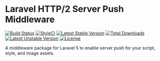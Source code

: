 # Laravel HTTP/2 Server Push Middleware

[![Build Status](https://secure.travis-ci.org/tomschlick/laravel-http2-server-push.png)](http://travis-ci.org/tomschlick/laravel-http2-server-push)
[![StyleCI](https://styleci.io/repos/64423074/shield)](https://styleci.io/repos/64423074)
[![Latest Stable Version](https://poser.pugx.org/tomschlick/laravel-http2-server-push/v/stable)](https://packagist.org/packages/tomschlick/laravel-http2-server-push)
[![Total Downloads](https://poser.pugx.org/tomschlick/laravel-http2-server-push/downloads)](https://packagist.org/packages/tomschlick/laravel-http2-server-push)
[![Latest Unstable Version](https://poser.pugx.org/tomschlick/laravel-http2-server-push/v/unstable)](https://packagist.org/packages/tomschlick/laravel-http2-server-push)
[![License](https://poser.pugx.org/tomschlick/laravel-http2-server-push/license)](https://packagist.org/packages/tomschlick/laravel-http2-server-push)


A middleware package for Laravel 5 to enable server push for your script, style, and image assets.

